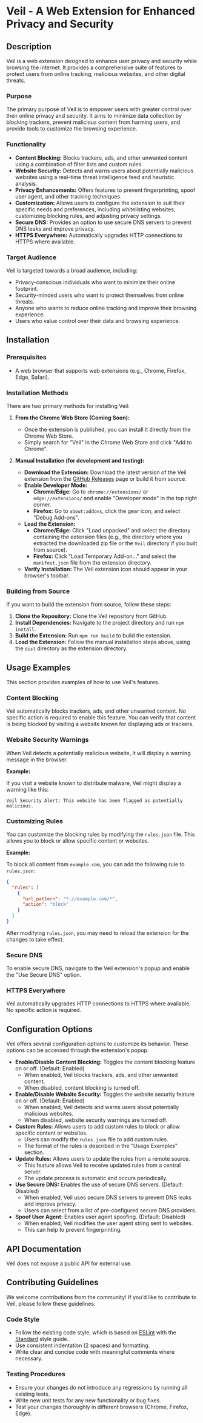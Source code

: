# Veil - A Web Extension for Enhanced Privacy and Security

## Description

Veil is a web extension designed to enhance user privacy and security while browsing the internet. It provides a comprehensive suite of features to protect users from online tracking, malicious websites, and other digital threats.

### Purpose

The primary purpose of Veil is to empower users with greater control over their online privacy and security. It aims to minimize data collection by blocking trackers, prevent malicious content from harming users, and provide tools to customize the browsing experience.

### Functionality

*   **Content Blocking:** Blocks trackers, ads, and other unwanted content using a combination of filter lists and custom rules.
*   **Website Security:** Detects and warns users about potentially malicious websites using a real-time threat intelligence feed and heuristic analysis.
*   **Privacy Enhancements:** Offers features to prevent fingerprinting, spoof user agent, and other tracking techniques.
*   **Customization:** Allows users to configure the extension to suit their specific needs and preferences, including whitelisting websites, customizing blocking rules, and adjusting privacy settings.
*   **Secure DNS:** Provides an option to use secure DNS servers to prevent DNS leaks and improve privacy.
*   **HTTPS Everywhere:** Automatically upgrades HTTP connections to HTTPS where available.

### Target Audience

Veil is targeted towards a broad audience, including:

*   Privacy-conscious individuals who want to minimize their online footprint.
*   Security-minded users who want to protect themselves from online threats.
*   Anyone who wants to reduce online tracking and improve their browsing experience.
*   Users who value control over their data and browsing experience.

## Installation

### Prerequisites

*   A web browser that supports web extensions (e.g., Chrome, Firefox, Edge, Safari).

### Installation Methods

There are two primary methods for installing Veil:

1.  **From the Chrome Web Store (Coming Soon):**
    *   Once the extension is published, you can install it directly from the Chrome Web Store.
    *   Simply search for "Veil" in the Chrome Web Store and click "Add to Chrome".

2.  **Manual Installation (for development and testing):**

    *   **Download the Extension:** Download the latest version of the Veil extension from the [GitHub Releases](https://github.com/YOUR_USERNAME/YOUR_REPOSITORY/releases) page or build it from source.
    *   **Enable Developer Mode:**
        *   **Chrome/Edge:** Go to `chrome://extensions/` or `edge://extensions/` and enable "Developer mode" in the top right corner.
        *   **Firefox:** Go to `about:addons`, click the gear icon, and select "Debug Add-ons".
    *   **Load the Extension:**
        *   **Chrome/Edge:** Click "Load unpacked" and select the directory containing the extension files (e.g., the directory where you extracted the downloaded zip file or the `Veil` directory if you built from source).
        *   **Firefox:** Click "Load Temporary Add-on..." and select the `manifest.json` file from the extension directory.
    *   **Verify Installation:** The Veil extension icon should appear in your browser's toolbar.

### Building from Source

If you want to build the extension from source, follow these steps:

1.  **Clone the Repository:** Clone the Veil repository from GitHub.
2.  **Install Dependencies:** Navigate to the project directory and run `npm install`.
3.  **Build the Extension:** Run `npm run build` to build the extension.
4.  **Load the Extension:** Follow the manual installation steps above, using the `dist` directory as the extension directory.

## Usage Examples

This section provides examples of how to use Veil's features.

### Content Blocking

Veil automatically blocks trackers, ads, and other unwanted content. No specific action is required to enable this feature. You can verify that content is being blocked by visiting a website known for displaying ads or trackers.

### Website Security Warnings

When Veil detects a potentially malicious website, it will display a warning message in the browser.

**Example:**

If you visit a website known to distribute malware, Veil might display a warning like this:

```
Veil Security Alert: This website has been flagged as potentially malicious.
```

### Customizing Rules

You can customize the blocking rules by modifying the `rules.json` file. This allows you to block or allow specific content or websites.

**Example:**

To block all content from `example.com`, you can add the following rule to `rules.json`:

```json
{
  "rules": [
    {
      "url_pattern": "*://example.com/*",
      "action": "block"
    }
  ]
}
```

After modifying `rules.json`, you may need to reload the extension for the changes to take effect.

### Secure DNS

To enable secure DNS, navigate to the Veil extension's popup and enable the "Use Secure DNS" option.

### HTTPS Everywhere

Veil automatically upgrades HTTP connections to HTTPS where available. No specific action is required.

## Configuration Options

Veil offers several configuration options to customize its behavior. These options can be accessed through the extension's popup.

*   **Enable/Disable Content Blocking:** Toggles the content blocking feature on or off. (Default: Enabled)
    *   When enabled, Veil blocks trackers, ads, and other unwanted content.
    *   When disabled, content blocking is turned off.
*   **Enable/Disable Website Security:** Toggles the website security feature on or off. (Default: Enabled)
    *   When enabled, Veil detects and warns users about potentially malicious websites.
    *   When disabled, website security warnings are turned off.
*   **Custom Rules:** Allows users to add custom rules to block or allow specific content or websites.
    *   Users can modify the `rules.json` file to add custom rules.
    *   The format of the rules is described in the "Usage Examples" section.
*   **Update Rules:** Allows users to update the rules from a remote source.
    *   This feature allows Veil to receive updated rules from a central server.
    *   The update process is automatic and occurs periodically.
*   **Use Secure DNS:** Enables the use of secure DNS servers. (Default: Disabled)
    *   When enabled, Veil uses secure DNS servers to prevent DNS leaks and improve privacy.
    *   Users can select from a list of pre-configured secure DNS providers.
*   **Spoof User Agent:** Enables user agent spoofing. (Default: Disabled)
    *   When enabled, Veil modifies the user agent string sent to websites.
    *   This can help to prevent fingerprinting.

## API Documentation

Veil does not expose a public API for external use.

## Contributing Guidelines

We welcome contributions from the community! If you'd like to contribute to Veil, please follow these guidelines:

### Code Style

*   Follow the existing code style, which is based on [ESLint](https://eslint.org/) with the [Standard](https://standardjs.com/) style guide.
*   Use consistent indentation (2 spaces) and formatting.
*   Write clear and concise code with meaningful comments where necessary.

### Testing Procedures

*   Ensure your changes do not introduce any regressions by running all existing tests.
*   Write new unit tests for any new functionality or bug fixes.
*   Test your changes thoroughly in different browsers (Chrome, Firefox, Edge).
